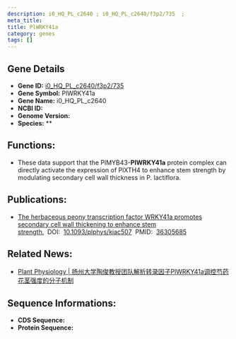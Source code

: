 ```yaml
---
description: i0_HQ_PL_c2640 ; i0_HQ_PL_c2640/f3p2/735  ; 
meta_title:
title: PlWRKY41a
category: genes
tags: []
---
```


## Gene Details
- **Gene ID:**	[i0_HQ_PL_c2640/f3p2/735 ](i0_HQ_PL_c2640/f3p2/735 )
- **Gene Symbol:** PlWRKY41a
- **Gene Name:** i0_HQ_PL_c2640
- **NCBI ID:** [](https://www.ncbi.nlm.nih.gov/gene/?term=)
- **Genome Version:** []()
- **Species:** **

## Functions:
   - These data support that the PlMYB43-**PlWRKY41a** protein complex can directly activate the expression of PlXTH4 to enhance stem strength by modulating secondary cell wall thickness in P. lactiflora.

## Publications:
   - [The herbaceous peony transcription factor WRKY41a promotes secondary cell wall thickening to enhance stem strength.]( https://academic.oup.com/plphys/article/191/1/428/6777273?login=true)&nbsp;&nbsp;DOI:&nbsp;&nbsp;[10.1093/plphys/kiac507](https://academic.oup.com/plphys/article/191/1/428/6777273?login=true)&nbsp;&nbsp;PMID:&nbsp;&nbsp;[36305685](https://pubmed.ncbi.nlm.nih.gov/36305685/)

## Related News:
   - [Plant Physiology | 扬州大学陶俊教授团队解析转录因子PlWRKY41a调控芍药花茎强度的分子机制](https://mp.weixin.qq.com/s?__biz=Mzg3MDEwNDEyMg==&mid=2247540220&idx=3&sn=0f38471cd36d13d9dd79722c81cdc776&chksm=ce90f0a9f9e779bf2e25009585b27886fd1fa9b602fc9b0d2943af3504f14a89424f139ddec0&scene=27#wechat_redirect)

## Sequence Informations:
- **CDS Sequence:**
- **Protein Sequence:**
